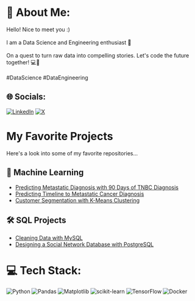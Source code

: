 # 💫 About Me:
Hello! Nice to meet you :)<br><br>I am a Data Science and Engineering enthusiast 🚀<br><br>On a quest to turn raw data into compelling stories. Let's code the future together! 💻🌌<br><br>#DataScience #DataEngineering


## 🌐 Socials:
[![LinkedIn](https://img.shields.io/badge/LinkedIn-%230077B5.svg?logo=linkedin&logoColor=white)](https://linkedin.com/in/BerylCAtieno)    [![X](https://img.shields.io/badge/X-black.svg?logo=X&logoColor=white)](https://x.com/itsberyl) 

# My Favorite Projects
Here's a look into some of my favorite repositories...

## 🤖 Machine Learning

- [Predicting Metastatic Diagnosis with 90 Days of TNBC Diagnosis](https://github.com/BerylCAtieno/ensemble-predictive-model)
- [Predicting Timeline to Metastatic Cancer Diagnosis](https://github.com/BerylCAtieno/TNBC-Metastasis-Timeline-Predictor)
- [Customer Segmentation with K-Means Clustering](https://github.com/BerylCAtieno/k_means_clustering)
  
## 🛠️ SQL Projects
- [Cleaning Data with MySQL](https://github.com/BerylCAtieno/cleaning-data-with-MySQL)
- [Designing a Social Network Database with PostgreSQL](https://github.com/BerylCAtieno/social-network-database)
  

# 💻 Tech Stack:
![Python](https://img.shields.io/badge/python-3670A0?style=for-the-badge&logo=python&logoColor=ffdd54) ![Pandas](https://img.shields.io/badge/pandas-%23150458.svg?style=for-the-badge&logo=pandas&logoColor=white) ![Matplotlib](https://img.shields.io/badge/Matplotlib-%23ffffff.svg?style=for-the-badge&logo=Matplotlib&logoColor=black) ![scikit-learn](https://img.shields.io/badge/scikit--learn-%23F7931E.svg?style=for-the-badge&logo=scikit-learn&logoColor=white) ![TensorFlow](https://img.shields.io/badge/TensorFlow-%23FF6F00.svg?style=for-the-badge&logo=TensorFlow&logoColor=white) ![Docker](https://img.shields.io/badge/docker-%230db7ed.svg?style=for-the-badge&logo=docker&logoColor=white) 

